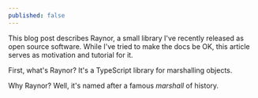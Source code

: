 ```yaml
---
published: false
---
```

This blog post describes Raynor, a small library I've recently released as open source software. While I've tried to make the docs be OK, this article serves as motivation and tutorial for it.

First, what's Raynor? It's a TypeScript library for marshalling objects. 

Why Raynor? Well, it's named after a famous _marshall_ of history.
